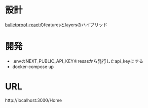 # 設計
[bulletproof-react](https://github.com/alan2207/bulletproof-react/blob/master/docs/project-structure.md)のfeaturesとlayersのハイブリッド
# 開発
- .envのNEXT_PUBLIC_API_KEYをresasから発行したapi_keyにする
- docker-compose up
# URL
http://localhost:3000/Home
